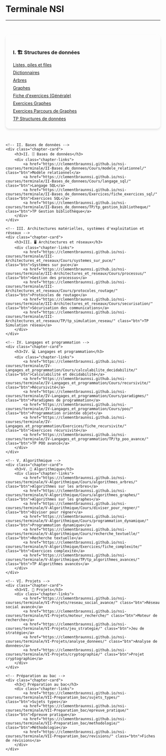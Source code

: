 # Terminale NSI

---

<style>
.chapter-cards {
    display: grid;
    grid-template-columns: repeat(auto-fit, minmax(300px, 1fr));
    gap: 2rem;
    padding: 2rem 0;
}

.chapter-card {
    background: var(--md-default-bg-color);
    border-radius: 12px;
    padding: 1.5rem;
    box-shadow: 0 4px 6px rgba(0, 0, 0, 0.1);
    transition: transform 0.3s ease;
}

.chapter-card:hover {
    transform: translateY(-5px);
    box-shadow: 0 0 15px rgba(255, 198, 55, 0.8);
}

.chapter-links {
    display: flex;
    flex-direction: column;
    gap: 0.5rem;
    margin-top: 1rem;
}
</style>
<section class="chapter-cards">
    <!-- I. Structures de données -->
    <div class="chapter-card">
        <h3>I. 🏗️ Structures de données</h3>
        <div class="chapter-links">
            <a href="https://clementbraunnsi.github.io/nsi-courses/terminale/I-Structures_de_donnees/Cours/listes_piles_files/" class="btn">Listes, piles et files</a>
            <a href="https://clementbraunnsi.github.io/nsi-courses/terminale/I-Structures_de_donnees/Cours/dictionnaires/" class="btn">Dictionnaires</a>
            <a href="https://clementbraunnsi.github.io/nsi-courses/terminale/I-Structures_de_donnees/Cours/arbres/" class="btn">Arbres</a>
            <a href="https://clementbraunnsi.github.io/nsi-courses/terminale/I-Structures_de_donnees/Cours/graphes/" class="btn">Graphes</a>
            <a href="https://clementbraunnsi.github.io/nsi-courses/terminale/I-Structures_de_donnees/Exercices/fiche_exercices/" class="btn">Fiche d'exercices (Générale)</a>
            <a href="https://clementbraunnsi.github.io/nsi-courses/terminale/I-Structures_de_donnees/Exercices/graphes_exercices/" class="btn">Exercices Graphes</a>
            <a href="https://clementbraunnsi.github.io/nsi-courses/terminale/I-Structures_de_donnees/Exercices/graphes_exercices_parcours/" class="btn">Exercices Parcours de Graphes</a>
            <a href="https://clementbraunnsi.github.io/nsi-courses/terminale/I-Structures_de_donnees/TP/tp_structures/" class="btn">TP Structures de données</a>
        </div>
    </div>

    <!-- II. Bases de données -->
    <div class="chapter-card">
        <h3>II. 🗄️ Bases de données</h3>
        <div class="chapter-links">
            <a href="https://clementbraunnsi.github.io/nsi-courses/terminale/II-Bases_de_donnees/Cours/modele_relationnel/" class="btn">Modèle relationnel</a>
            <a href="https://clementbraunnsi.github.io/nsi-courses/terminale/II-Bases_de_donnees/Cours/langage_sql/" class="btn">Langage SQL</a>
            <a href="https://clementbraunnsi.github.io/nsi-courses/terminale/II-Bases_de_donnees/Exercices/fiche_exercices_sql/" class="btn">Exercices SQL</a>
            <a href="https://clementbraunnsi.github.io/nsi-courses/terminale/II-Bases_de_donnees/TP/tp_gestion_bibliotheque/" class="btn">TP Gestion bibliothèque</a>
        </div>
    </div>

    <!-- III. Architectures matérielles, systèmes d'exploitation et réseaux -->
    <div class="chapter-card">
        <h3>III. 🖥️ Architectures et réseaux</h3>
        <div class="chapter-links">
            <a href="https://clementbraunnsi.github.io/nsi-courses/terminale/III-Architectures_et_reseaux/Cours/systemes_sur_puce/" class="btn">Systèmes sur puce</a>
            <a href="https://clementbraunnsi.github.io/nsi-courses/terminale/III-Architectures_et_reseaux/Cours/processus/" class="btn">Gestion des processus</a>
            <a href="https://clementbraunnsi.github.io/nsi-courses/terminale/III-Architectures_et_reseaux/Cours/protocoles_routage/" class="btn">Protocoles de routage</a>
            <a href="https://clementbraunnsi.github.io/nsi-courses/terminale/III-Architectures_et_reseaux/Cours/securisation/" class="btn">Sécurisation des communications</a>
            <a href="https://clementbraunnsi.github.io/nsi-courses/terminale/III-Architectures_et_reseaux/TP/tp_simulation_reseau/" class="btn">TP Simulation réseau</a>
        </div>
    </div>

    <!-- IV. Langages et programmation -->
    <div class="chapter-card">
        <h3>IV. 💻 Langages et programmation</h3>
        <div class="chapter-links">
            <a href="https://clementbraunnsi.github.io/nsi-courses/terminale/IV-Langages_et_programmation/Cours/calculabilite_decidabilite/" class="btn">Calculabilité et décidabilité</a>
            <a href="https://clementbraunnsi.github.io/nsi-courses/terminale/IV-Langages_et_programmation/Cours/recursivite/" class="btn">Récursivité</a>
            <a href="https://clementbraunnsi.github.io/nsi-courses/terminale/IV-Langages_et_programmation/Cours/paradigmes/" class="btn">Paradigmes de programmation</a>
            <a href="https://clementbraunnsi.github.io/nsi-courses/terminale/IV-Langages_et_programmation/Cours/poo/" class="btn">Programmation orientée objet</a>
            <a href="https://clementbraunnsi.github.io/nsi-courses/terminale/IV-Langages_et_programmation/Exercices/fiche_recursivite/" class="btn">Exercices récursivité</a>
            <a href="https://clementbraunnsi.github.io/nsi-courses/terminale/IV-Langages_et_programmation/TP/tp_poo_avance/" class="btn">TP POO avancé</a>
        </div>
    </div>

    <!-- V. Algorithmique -->
    <div class="chapter-card">
        <h3>V. 🧮 Algorithmique</h3>
        <div class="chapter-links">
            <a href="https://clementbraunnsi.github.io/nsi-courses/terminale/V-Algorithmique/Cours/algorithmes_arbres/" class="btn">Algorithmes sur les arbres</a>
            <a href="https://clementbraunnsi.github.io/nsi-courses/terminale/V-Algorithmique/Cours/algorithmes_graphes/" class="btn">Algorithmes sur les graphes</a>
            <a href="https://clementbraunnsi.github.io/nsi-courses/terminale/V-Algorithmique/Cours/diviser_pour_regner/" class="btn">Diviser pour régner</a>
            <a href="https://clementbraunnsi.github.io/nsi-courses/terminale/V-Algorithmique/Cours/programmation_dynamique/" class="btn">Programmation dynamique</a>
            <a href="https://clementbraunnsi.github.io/nsi-courses/terminale/V-Algorithmique/Cours/recherche_textuelle/" class="btn">Recherche textuelle</a>
            <a href="https://clementbraunnsi.github.io/nsi-courses/terminale/V-Algorithmique/Exercices/fiche_complexite/" class="btn">Exercices complexité</a>
            <a href="https://clementbraunnsi.github.io/nsi-courses/terminale/V-Algorithmique/TP/tp_algorithmes_avances/" class="btn">TP Algorithmes avancés</a>
        </div>
    </div>

    <!-- VI. Projets -->
    <div class="chapter-card">
        <h3>VI. 🚀 Projets</h3>
        <div class="chapter-links">
            <a href="https://clementbraunnsi.github.io/nsi-courses/terminale/VI-Projets/reseau_social_avance/" class="btn">Réseau social avancé</a>
            <a href="https://clementbraunnsi.github.io/nsi-courses/terminale/VI-Projets/moteur_recherche/" class="btn">Moteur de recherche</a>
            <a href="https://clementbraunnsi.github.io/nsi-courses/terminale/VI-Projets/jeu_strategie/" class="btn">Jeu de stratégie</a>
            <a href="https://clementbraunnsi.github.io/nsi-courses/terminale/VI-Projets/analyse_donnees/" class="btn">Analyse de données</a>
            <a href="https://clementbraunnsi.github.io/nsi-courses/terminale/VI-Projets/cryptographie/" class="btn">Projet cryptographie</a>
        </div>
    </div>

    <!-- Préparation au bac -->
    <div class="chapter-card">
        <h3>📝 Préparation au bac</h3>
        <div class="chapter-links">
            <a href="https://clementbraunnsi.github.io/nsi-courses/terminale/VII-Preparation_bac/sujets_types/" class="btn">Sujets types</a>
            <a href="https://clementbraunnsi.github.io/nsi-courses/terminale/VII-Preparation_bac/epreuve_pratique/" class="btn">Épreuve pratique</a>
            <a href="https://clementbraunnsi.github.io/nsi-courses/terminale/VII-Preparation_bac/methodologie/" class="btn">Méthodologie</a>
            <a href="https://clementbraunnsi.github.io/nsi-courses/terminale/VII-Preparation_bac/revisions/" class="btn">Fiches de révisions</a>
        </div>
    </div>
</section>


